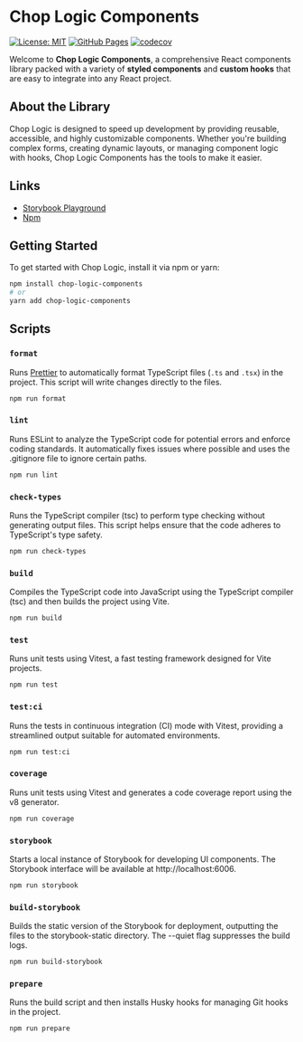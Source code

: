 # Chop Logic Components

[![License: MIT](https://cdn.prod.website-files.com/5e0f1144930a8bc8aace526c/65dd9eb5aaca434fac4f1c34_License-MIT-blue.svg)](/LICENSE)
[![GitHub Pages](https://github.com/SavouryGin/chop-logic-components/actions/workflows/github-pages.yml/badge.svg)](https://github.com/SavouryGin/chop-logic-components/actions/workflows/github-pages.yml)
[![codecov](https://codecov.io/github/SavouryGin/chop-logic-components/graph/badge.svg?token=U5WF25WZTV)](https://codecov.io/github/SavouryGin/chop-logic-components)

Welcome to **Chop Logic Components**, a comprehensive React components library packed with a variety of **styled
components** and **custom hooks** that are easy to integrate into any React project.

## About the Library

Chop Logic is designed to speed up development by providing reusable, accessible, and highly customizable components.
Whether you're building complex forms, creating dynamic layouts, or managing component logic with hooks, Chop Logic
Components has the tools to make it easier.

## Links

- [Storybook Playground](https://savourygin.github.io/chop-logic-components)
- [Npm](https://www.npmjs.com/package/chop-logic-components)

## Getting Started

To get started with Chop Logic, install it via npm or yarn:

```bash
npm install chop-logic-components
# or
yarn add chop-logic-components
```

## Scripts

### `format`

Runs [Prettier](https://prettier.io/) to automatically format TypeScript files (`.ts` and `.tsx`) in the project. This
script will write changes directly to the files.

```bash
npm run format
```

### `lint`

Runs ESLint to analyze the TypeScript code for potential errors and enforce coding standards. It automatically fixes
issues where possible and uses the .gitignore file to ignore certain paths.

```bash
npm run lint
```

### `check-types`

Runs the TypeScript compiler (tsc) to perform type checking without generating output files. This script helps ensure
that the code adheres to TypeScript's type safety.

```bash
npm run check-types
```

### `build`

Compiles the TypeScript code into JavaScript using the TypeScript compiler (tsc) and then builds the project using Vite.

```bash
npm run build
```

### `test`

Runs unit tests using Vitest, a fast testing framework designed for Vite projects.

```bash
npm run test
```

### `test:ci`

Runs the tests in continuous integration (CI) mode with Vitest, providing a streamlined output suitable for automated
environments.

```bash
npm run test:ci
```

### `coverage`

Runs unit tests using Vitest and generates a code coverage report using the v8 generator.

```bash
npm run coverage
```

### `storybook`

Starts a local instance of Storybook for developing UI components. The Storybook interface will be available
at http://localhost:6006.

```bash
npm run storybook
```

### `build-storybook`

Builds the static version of the Storybook for deployment, outputting the files to the storybook-static directory. The
--quiet flag suppresses the build logs.

```bash
npm run build-storybook
```

### `prepare`

Runs the build script and then installs Husky hooks for managing Git hooks in the project.

```bash
npm run prepare
```
